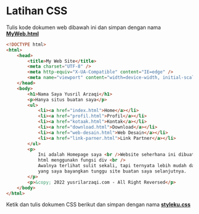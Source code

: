 # Latihan CSS

Tulis kode dokumen web dibawah ini dan simpan dengan nama [**MyWeb.html**](./src/index.html)

```html
<!DOCTYPE html>
<html>
	<head>
		<title>My Web Site</title>
		<meta charset="UTF-8" />
		<meta http-equiv="X-UA-Compatible" content="IE=edge" />
		<meta name="viewport" content="width=device-width, initial-scale=1.0" />
	</head>
	<body>
		<h1>Nama Saya Yusril Arzaqi</h1>
		<p>Hanya situs buatan saya</p>
		<ul>
			<li><a href="index.html">Home</a></li>
			<li><a href="profil.html">Profil</a></li>
			<li><a href="kotaak.html">Kontak</a></li>
			<li><a href="download.html">Download</a></li>
			<li><a href="web-desain.html">Web Desain</a></li>
			<li><a href="link-parner.html">Link Partner</a></li>
		</ul>
		<p>
			Ini adalah Homepage saya <br />Website seherhana ini dibuat mengguanakan
			html menggunakn fungsi div <br />
			Awalnya terlihat sulit sekali, tapi ternyata lebih mudah dari pada apa
			yang saya bayangkan tunggu site buatan saya selanjutnya.
		</p>
		<p>&copy; 2022 yusrilarzaqi.com - All Right Reversed</p>
	</body>
</html>
```

Ketik dan tulis dokumen CSS berikut dan simpan dengan nama [**styleku.css**](./src/style.css)
